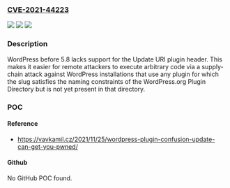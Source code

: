 ### [CVE-2021-44223](https://cve.mitre.org/cgi-bin/cvename.cgi?name=CVE-2021-44223)
![](https://img.shields.io/static/v1?label=Product&message=n%2Fa&color=blue)
![](https://img.shields.io/static/v1?label=Version&message=n%2Fa&color=blue)
![](https://img.shields.io/static/v1?label=Vulnerability&message=n%2Fa&color=brighgreen)

### Description

WordPress before 5.8 lacks support for the Update URI plugin header. This makes it easier for remote attackers to execute arbitrary code via a supply-chain attack against WordPress installations that use any plugin for which the slug satisfies the naming constraints of the WordPress.org Plugin Directory but is not yet present in that directory.

### POC

#### Reference
- https://vavkamil.cz/2021/11/25/wordpress-plugin-confusion-update-can-get-you-pwned/

#### Github
No GitHub POC found.

